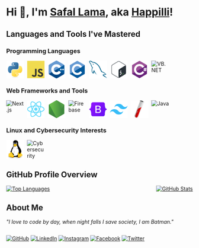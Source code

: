 # Hi 👋, I'm [Safal Lama](https://safallama.com.np), aka [Happilli](https://github.com/happilli)!

## Languages and Tools I've Mastered

### Programming Languages
<div style="display: flex; flex-wrap: wrap; gap: 8px;">
  <img src="https://raw.githubusercontent.com/devicons/devicon/master/icons/python/python-original.svg" width="48" title="Python" /> 
  <img src="https://raw.githubusercontent.com/devicons/devicon/master/icons/javascript/javascript-original.svg" width="48" title="JavaScript" /> 
  <img src="https://raw.githubusercontent.com/devicons/devicon/master/icons/cplusplus/cplusplus-original.svg" width="48" title="C++" /> 
  <img src="https://raw.githubusercontent.com/devicons/devicon/master/icons/c/c-original.svg" width="48" title="C" /> 
  <img src="https://raw.githubusercontent.com/devicons/devicon/master/icons/mysql/mysql-original.svg" width="48" title="SQL" /> 
  <img src="https://raw.githubusercontent.com/devicons/devicon/master/icons/bash/bash-original.svg" width="48" title="Bash" /> 
  <img src="https://raw.githubusercontent.com/devicons/devicon/master/icons/csharp/csharp-original.svg" width="48" title="C#" /> 
  <img src="https://cdn.jsdelivr.net/gh/devicons/devicon@latest/icons/visualbasic/visualbasic-original.svg" width="48" title="VB.NET" /> 
</div>

### Web Frameworks and Tools
<div style="display: flex; flex-wrap: wrap; gap: 8px;">
  <img src="https://cdn.jsdelivr.net/gh/devicons/devicon@latest/icons/nextjs/nextjs-original.svg" width="48" title="Next.js" /> 
  <img src="https://raw.githubusercontent.com/devicons/devicon/master/icons/react/react-original.svg" width="48" title="React.js" /> 
  <img src="https://raw.githubusercontent.com/devicons/devicon/master/icons/nodejs/nodejs-original.svg" width="48" title="Node.js" /> 
  <img src="https://cdn.jsdelivr.net/gh/devicons/devicon@latest/icons/firebase/firebase-plain.svg" width="48" title="Firebase" /> 
  <img src="https://raw.githubusercontent.com/devicons/devicon/master/icons/bootstrap/bootstrap-original.svg" width="48" title="Bootstrap" /> 
  <img src="https://raw.githubusercontent.com/devicons/devicon/master/icons/tailwindcss/tailwindcss-original.svg" width="48" title="Tailwind CSS" /> 
  <img src="https://raw.githubusercontent.com/devicons/devicon/master/icons/jekyll/jekyll-original.svg" width="48" title="Jekyll" /> 
  <img src ="https://cdn.jsdelivr.net/gh/devicons/devicon@latest/icons/java/java-plain.svg" width="48" title="Java" /> 
</div>

### Linux and Cybersecurity Interests
<div style="display: flex; flex-wrap: wrap; gap: 8px;">
  <img src="https://raw.githubusercontent.com/devicons/devicon/master/icons/linux/linux-original.svg" width="48" title="Linux" /> 
  <img src="https://img.icons8.com/fluency/48/fingerprint.png" width="48" title="Cybersecurity" /> 
</div>

## GitHub Profile Overview

<div style="display: flex; align-items: center; justify-content: space-between;">
  <a href="https://github.com/ryuzinoh">
    <img src="https://github-readme-stats.vercel.app/api/top-langs/?username=ryuzinoh&layout=compact&theme=midnight-purple" alt="Top Languages" height="150">
  </a>
  
  <a href="https://github.com/ryuzinoh">
    <img src="https://github-readme-stats.vercel.app/api?username=ryuzinoh&layout=compact&show_icons=true&theme=midnight-purple" alt="GitHub Stats" height="150">
  </a>
</div>

## About Me

*"I love to code by day, when night falls I save society, _I am Batman._"*

<div style="display: flex; flex-wrap: wrap; gap: 10px; margin-bottom: 20px;">

[![GitHub](https://img.shields.io/badge/GitHub-%2312100E.svg?style=for-the-badge&logo=github&logoColor=white)](https://github.com/happilli)
[![LinkedIn](https://img.shields.io/badge/LinkedIn-%230077B5.svg?style=for-the-badge&logo=linkedin&logoColor=white)](https://www.linkedin.com/in/safal-lama-379738330/)
[![Instagram](https://img.shields.io/badge/Instagram-%23E4405F.svg?style=for-the-badge&logo=instagram&logoColor=white)](https://www.instagram.com/happilli_/)
[![Facebook](https://img.shields.io/badge/Facebook-%231877F2.svg?style=for-the-badge&logo=facebook&logoColor=white)](https://www.facebook.com/myExistenceIsMythToMyOwnPast/)
[![Twitter](https://img.shields.io/badge/Twitter-%231DA1F2.svg?style=for-the-badge&logo=twitter&logoColor=white)](https://twitter.com/yoyuehappy)
</div>

              
